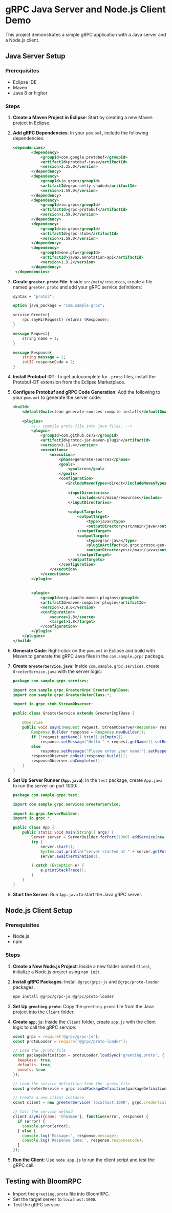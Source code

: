 # gRPC Java Server and Node.js Client Demo

This project demonstrates a simple gRPC application with a Java server and a Node.js client.

## Java Server Setup

### Prerequisites

- Eclipse IDE
- Maven
- Java 8 or higher

### Steps

1. **Create a Maven Project in Eclipse**: Start by creating a new Maven project in Eclipse.

2. **Add gRPC Dependencies**: In your `pom.xml`, include the following dependencies:

    ```xml
    <dependencies>
    		<dependency>
    		    <groupId>com.google.protobuf</groupId>
    		    <artifactId>protobuf-java</artifactId>
    		    <version>3.25.0</version>
    		</dependency>
    		<dependency>
    		    <groupId>io.grpc</groupId>
    		    <artifactId>grpc-netty-shaded</artifactId>
    		    <version>1.59.0</version>
    		</dependency>
    		<dependency>
    		    <groupId>io.grpc</groupId>
    		    <artifactId>grpc-protobuf</artifactId>
    		    <version>1.59.0</version>
    		</dependency>
    		<dependency>
    		    <groupId>io.grpc</groupId>
    		    <artifactId>grpc-stub</artifactId>
    		    <version>1.59.0</version>
    		</dependency>
    		<dependency>
    		    <groupId>one.gfw</groupId>
    		    <artifactId>javax.annotation-api</artifactId>
    		    <version>1.3.2</version>
    		</dependency>
	 </dependencies>
    ```

3. **Create `greeter.proto` File**: Inside `src/main/resources`, create a file named `greeter.proto` and add your gRPC service definitions:

    ```proto
    syntax = "proto3";

    option java_package = "com.sample.grpc";

    service Greeter{
        rpc sayHi(Request) returns (Response);
    }

    message Request{
        string name = 1;
    }

    message Response{
        string message = 1;
        int32 responseCode = 2;
    }
    ```

4. **Install Protobuf-DT**: To get autocomplete for `.proto` files, install the Protobuf-DT extension from the Eclipse Marketplace.

5. **Configure Protobuf and gRPC Code Generation**: Add the following to your `pom.xml` to generate the server code:

    ```xml
   <build>
  		<defaultGoal>clean generate-sources compile install</defaultGoal>
  
  		<plugins>
  			<!-- compile proto file into java files. -->
  			<plugin>
  				<groupId>com.github.os72</groupId>
  				<artifactId>protoc-jar-maven-plugin</artifactId>
  				<version>3.11.4</version>
  				<executions>
  					<execution>
  						<phase>generate-sources</phase>
  						<goals>
  							<goal>run</goal>
  						</goals>
  						<configuration>
  						   <includeMavenTypes>direct</includeMavenTypes>
  							
  							<inputDirectories>
  								<include>src/main/resources</include>
  							</inputDirectories>
  							
  							<outputTargets>
  								<outputTarget>
  									<type>java</type>
  									<outputDirectory>src/main/java</outputDirectory>
  								</outputTarget>
  								<outputTarget>
  									<type>grpc-java</type>
  									<pluginArtifact>io.grpc:protoc-gen-grpc-java:1.15.0</pluginArtifact>
  									<outputDirectory>src/main/java</outputDirectory>
  								</outputTarget>
  							</outputTargets>
  						</configuration>
  					</execution>
  				</executions>
  			</plugin>
  
  
  			<plugin>
  				<groupId>org.apache.maven.plugins</groupId>
  				<artifactId>maven-compiler-plugin</artifactId>
  				<version>3.8.0</version>
  				<configuration>
  					<source>1.8</source>
  					<target>1.8</target>
  				</configuration>
  			</plugin>
  		</plugins>
  	</build>
    ```

6. **Generate Code**: Right-click on the `pom.xml` in Eclipse and build with Maven to generate the gRPC Java files in the `com.sample.grpc` package.

7. **Create `GreeterService.java`**: Inside `com.sample.grpc.services`, create `GreeterService.java` with the server logic:

    ```java
    package com.sample.grpc.services;

    import com.sample.grpc.GreeterGrpc.GreeterImplBase;
    import com.sample.grpc.GreeterOuterClass.*;

    import io.grpc.stub.StreamObserver;

    public class GreeterService extends GreeterImplBase {

        @Override
        public void sayHi(Request request, StreamObserver<Response> responseObserver) {
            Response.Builder response = Response.newBuilder();
            if (!request.getName().trim().isEmpty())
                response.setMessage("Hello " + request.getName()).setResponseCode(200);
            else
                response.setMessage("Please enter your name!").setResponseCode(400);
            responseObserver.onNext(response.build());
            responseObserver.onCompleted();
        }
    }
    ```

8. **Set Up Server Runner (`App.java`)**: In the `test` package, create `App.java` to run the server on port 1000:

    ```java
    package com.sample.grpc.test;

    import com.sample.grpc.services.GreeterService;

    import io.grpc.ServerBuilder;
    import io.grpc.*;

    public class App {
        public static void main(String[] args) {
            Server server = ServerBuilder.forPort(1000).addService(new GreeterService()).build();
            try {
                server.start();
                System.out.println("server started at " + server.getPort());
                server.awaitTermination();

            } catch (Exception e) {
                e.printStackTrace();
            }
        }
    }
    ```

9. **Start the Server**: Run `App.java` to start the Java gRPC server.

## Node.js Client Setup

### Prerequisites

- Node.js
- npm

### Steps

1. **Create a New Node.js Project**: Inside a new folder named `Client`, initialize a Node.js project using `npm init`.

2. **Install gRPC Packages**: Install `@grpc/grpc-js` and `@grpc/proto-loader` packages.

    ```bash
    npm install @grpc/grpc-js @grpc/proto-loader
    ```

3. **Set Up `greeting.proto`**: Copy the `greeting.proto` file from the Java project into the `Client` folder.

4. **Create `app.js`**: Inside the `Client` folder, create `app.js` with the client logic to call the gRPC service:

    ```javascript
    const grpc = require('@grpc/grpc-js');
    const protoLoader = require('@grpc/proto-loader');

    // Load the .proto file
    const packageDefinition = protoLoader.loadSync('greeting.proto', {
      keepCase: true,
      defaults: true,
      oneofs: true
    });

    // Load the service definition from the .proto file
    const greeterService = grpc.loadPackageDefinition(packageDefinition).Greeter;

    // Create a new client instance
    const client = new greeterService('localhost:1000', grpc.credentials.createInsecure());

    // Call the service method
    client.sayHi({name: 'Chaimae'}, function(error, response) {
      if (error) {
        console.error(error);
      } else {
        console.log('Message:', response.message);
        console.log('Response Code:', response.responseCode);
      }
    });
    ```

5. **Run the Client**: Use `node app.js` to run the client script and test the gRPC call.

## Testing with BloomRPC

- Import the `greeting.proto` file into BloomRPC.
- Set the target server to `localhost:1000`.
- Test the gRPC service.
